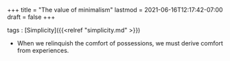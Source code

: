 +++
title = "The value of minimalism"
lastmod = 2021-06-16T12:17:42-07:00
draft = false
+++

tags
: [Simplicity]({{<relref "simplicity.md" >}})

<!--listend-->

-   When we relinquish the comfort of possessions, we must derive comfort from experiences.